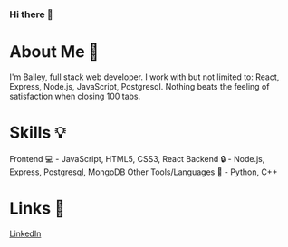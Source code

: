 ### Hi there 👋

# About Me :bust_in_silhouette:
I'm Bailey, full stack web developer. I work with but not limited to: React, Express, Node.js, JavaScript, Postgresql. Nothing beats the feeling of satisfaction when closing 100 tabs.

# Skills :bulb:
Frontend :computer: - JavaScript, HTML5, CSS3, React
Backend :lock: - Node.js, Express, Postgresql, MongoDB
Other Tools/Languages :wrench: - Python, C++

# Links :link:
[LinkedIn](https://www.linkedin.com/in/bailey-yu/)
